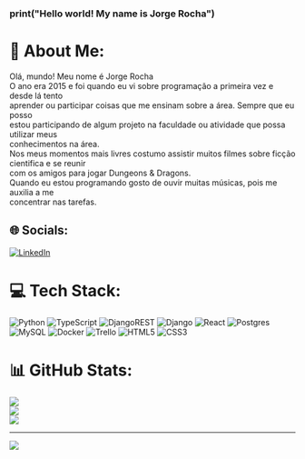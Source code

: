 ### print("Hello world! My name is Jorge Rocha") 
# 💫 About Me:
Olá, mundo! Meu nome é Jorge Rocha<br>O ano era 2015 e foi quando eu vi sobre programação a primeira vez e desde lá tento<br>aprender ou participar coisas que me ensinam sobre a área. Sempre que eu posso<br>estou participando de algum projeto na faculdade ou atividade que possa utilizar meus<br>conhecimentos na área.<br>Nos meus momentos mais livres costumo assistir muitos filmes sobre ficção cientifica e se reunir<br>com os amigos para jogar Dungeons & Dragons.<br>Quando eu estou programando gosto de ouvir muitas músicas, pois me auxilia a me<br>concentrar nas tarefas.


## 🌐 Socials:
[![LinkedIn](https://img.shields.io/badge/LinkedIn-%230077B5.svg?logo=linkedin&logoColor=white)](https://www.linkedin.com/in/jorge-rocha-4b0191207/) 

# 💻 Tech Stack:
![Python](https://img.shields.io/badge/python-3670A0?style=for-the-badge&logo=python&logoColor=ffdd54) ![TypeScript](https://img.shields.io/badge/typescript-%23007ACC.svg?style=for-the-badge&logo=typescript&logoColor=white) ![DjangoREST](https://img.shields.io/badge/DJANGO-REST-ff1709?style=for-the-badge&logo=django&logoColor=white&color=ff1709&labelColor=gray) ![Django](https://img.shields.io/badge/django-%23092E20.svg?style=for-the-badge&logo=django&logoColor=white) ![React](https://img.shields.io/badge/react-%2320232a.svg?style=for-the-badge&logo=react&logoColor=%2361DAFB) ![Postgres](https://img.shields.io/badge/postgres-%23316192.svg?style=for-the-badge&logo=postgresql&logoColor=white) ![MySQL](https://img.shields.io/badge/mysql-%2300f.svg?style=for-the-badge&logo=mysql&logoColor=white) ![Docker](https://img.shields.io/badge/docker-%230db7ed.svg?style=for-the-badge&logo=docker&logoColor=white) ![Trello](https://img.shields.io/badge/Trello-%23026AA7.svg?style=for-the-badge&logo=Trello&logoColor=white) ![HTML5](https://img.shields.io/badge/html5-%23E34F26.svg?style=for-the-badge&logo=html5&logoColor=white) ![CSS3](https://img.shields.io/badge/css3-%231572B6.svg?style=for-the-badge&logo=css3&logoColor=white)
# 📊 GitHub Stats:
![](https://github-readme-stats.vercel.app/api?username=Rock&theme=synthwave&hide_border=false&include_all_commits=true&count_private=false)<br/>
![](https://github-readme-streak-stats.herokuapp.com/?user=Rock&theme=synthwave&hide_border=false)<br/>
![](https://github-readme-stats.vercel.app/api/top-langs/?username=Rock&theme=synthwave&hide_border=false&include_all_commits=true&count_private=false&layout=compact)

---
[![](https://visitcount.itsvg.in/api?id=Rock&icon=2&color=1)](https://visitcount.itsvg.in)

<!-- Proudly created with GPRM ( https://gprm.itsvg.in ) -->

